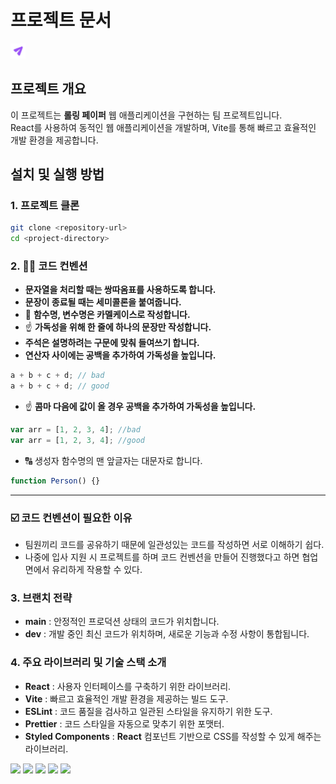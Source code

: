 # 프로젝트 문서

<img src="public/logo.png" width="24" height="24"/>

## 프로젝트 개요

이 프로젝트는 **롤링 페이퍼** 웹 애플리케이션을 구현하는 팀 프로젝트입니다.<br />
React를 사용하여 동적인 웹 애플리케이션을 개발하며, Vite를 통해 빠르고 효율적인 개발 환경을 제공합니다.

## 설치 및 실행 방법

### 1. 프로젝트 클론

```bash
git clone <repository-url>
cd <project-directory>
```

### 2. 🧑‍💻 코드 컨벤션

- **문자열을 처리할 때는 쌍따옴표를 사용하도록 합니다.**
- **문장이 종료될 때는 세미콜론을 붙여줍니다.**
- 🐫 **함수명, 변수명은 카멜케이스로 작성합니다.**
- ☝ **가독성을 위해 한 줄에 하나의 문장만 작성합니다.**
- **주석은 설명하려는 구문에 맞춰 들여쓰기 합니다.**
- **연산자 사이에는 공백을 추가하여 가독성을 높입니다.**

```jsx
a + b + c + d; // bad
a + b + c + d; // good
```

- ☝ **콤마 다음에 값이 올 경우 공백을 추가하여 가독성을 높입니다.**

```jsx
var arr = [1, 2, 3, 4]; //bad
var arr = [1, 2, 3, 4]; //good
```

- 🔠 생성자 함수명의 맨 앞글자는 대문자로 합니다.

```jsx
function Person() {}
```

---

### ☑️ 코드 컨벤션이 필요한 이유

- 팀원끼리 코드를 공유하기 때문에 일관성있는 코드를 작성하면 서로 이해하기 쉽다.
- 나중에 입사 지원 시 프로젝트를 하며 코드 컨벤션을 만들어 진행했다고 하면 협업 면에서 유리하게 작용할 수 있다.

### 3. 브랜치 전략

- **main** : 안정적인 프로덕션 상태의 코드가 위치합니다.
- **dev** : 개발 중인 최신 코드가 위치하며, 새로운 기능과 수정 사항이 통합됩니다.

### 4. 주요 라이브러리 및 기술 스택 소개

- **React** : 사용자 인터페이스를 구축하기 위한 라이브러리.
- **Vite** : 빠르고 효율적인 개발 환경을 제공하는 빌드 도구.
- **ESLint** : 코드 품질을 검사하고 일관된 스타일을 유지하기 위한 도구.
- **Prettier** : 코드 스타일을 자동으로 맞추기 위한 포맷터.
- **Styled Components** : **React** 컴포넌트 기반으로 CSS를 작성할 수 있게 해주는 라이브러리.
<div>
  <img src="https://img.shields.io/badge/React-61DAFB?style=for-the-badge&logo=react&logoColor=black">
  <img src="https://img.shields.io/badge/Vite-646CFF?style=for-the-badge&logo=vite&logoColor=FECC00">
  <img src="https://img.shields.io/badge/eslint-4B32C3?style=for-the-badge&logo=eslint&logoColor=white">
  <img src="https://img.shields.io/badge/prettier-F7B93E?style=for-the-badge&logo=prettier&logoColor=F50057">
  <img src="https://img.shields.io/badge/styledcomponents-DB7093?style=for-the-badge&logo=styledcomponents&logoColor=white">
</div>
